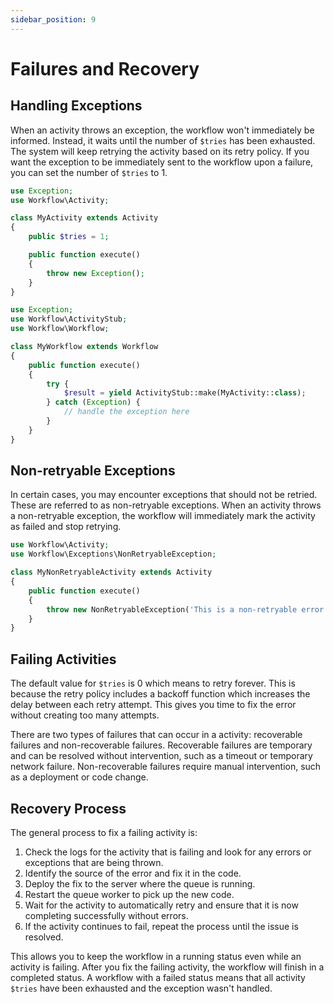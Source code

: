 ```yaml
---
sidebar_position: 9
---
```


# Failures and Recovery

## Handling Exceptions

When an activity throws an exception, the workflow won't immediately be informed. Instead, it waits until the number of `$tries` has been exhausted. The system will keep retrying the activity based on its retry policy. If you want the exception to be immediately sent to the workflow upon a failure, you can set the number of `$tries` to 1.

```php
use Exception;
use Workflow\Activity;

class MyActivity extends Activity
{
    public $tries = 1;

    public function execute()
    {
        throw new Exception();
    }
}
```

```php
use Exception;
use Workflow\ActivityStub;
use Workflow\Workflow;

class MyWorkflow extends Workflow
{
    public function execute()
    {
        try {
            $result = yield ActivityStub::make(MyActivity::class);
        } catch (Exception) {
            // handle the exception here
        }
    }
}
```

## Non-retryable Exceptions

In certain cases, you may encounter exceptions that should not be retried. These are referred to as non-retryable exceptions. When an activity throws a non-retryable exception, the workflow will immediately mark the activity as failed and stop retrying.

```php
use Workflow\Activity;
use Workflow\Exceptions\NonRetryableException;

class MyNonRetryableActivity extends Activity
{
    public function execute()
    {
        throw new NonRetryableException('This is a non-retryable error');
    }
}
```

## Failing Activities

The default value for `$tries` is 0 which means to retry forever. This is because the retry policy includes a backoff function which increases the delay between each retry attempt. This gives you time to fix the error without creating too many attempts.

There are two types of failures that can occur in a activity: recoverable failures and non-recoverable failures. Recoverable failures are temporary and can be resolved without intervention, such as a timeout or temporary network failure. Non-recoverable failures require manual intervention, such as a deployment or code change.

## Recovery Process

The general process to fix a failing activity is:

1. Check the logs for the activity that is failing and look for any errors or exceptions that are being thrown.
2. Identify the source of the error and fix it in the code.
3. Deploy the fix to the server where the queue is running.
4. Restart the queue worker to pick up the new code.
5. Wait for the activity to automatically retry and ensure that it is now completing successfully without errors.
6. If the activity continues to fail, repeat the process until the issue is resolved.

This allows you to keep the workflow in a running status even while an activity is failing. After you fix the failing activity, the workflow will finish in a completed status. A workflow with a failed status means that all activity `$tries` have been exhausted and the exception wasn't handled.
